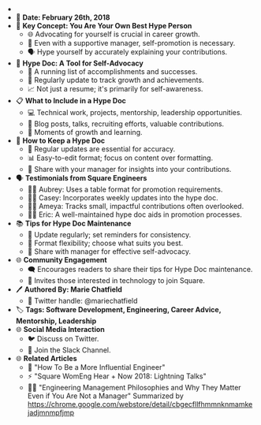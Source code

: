 -
- 📅 **Date: February 26th, 2018**
- 🚀 **Key Concept: You Are Your Own Best Hype Person**
	- 🌐 Advocating for yourself is crucial in career growth.
	- 🤝 Even with a supportive manager, self-promotion is necessary.
	- 🗣️ Hype yourself by accurately explaining your contributions.
- 📄 **Hype Doc: A Tool for Self-Advocacy**
	- 📝 A running list of accomplishments and successes.
	- 🔄 Regularly update to track growth and achievements.
	- 📈 Not just a resume; it's primarily for self-awareness.
- 📋 **What to Include in a Hype Doc**
	- 💻 Technical work, projects, mentorship, leadership opportunities.
	- 📢 Blog posts, talks, recruiting efforts, valuable contributions.
	- 🌱 Moments of growth and learning.
- 🔄 **How to Keep a Hype Doc**
	- 🔄 Regular updates are essential for accuracy.
	- 📊 Easy-to-edit format; focus on content over formatting.
	- 🤝 Share with your manager for insights into your contributions.
- 🗣️ **Testimonials from Square Engineers**
	- 👩‍💻 Aubrey: Uses a table format for promotion requirements.
	- 👨‍💼 Casey: Incorporates weekly updates into the hype doc.
	- 👨‍💻 Ameya: Tracks small, impactful contributions often overlooked.
	- 👨‍💼 Eric: A well-maintained hype doc aids in promotion processes.
- 📚 **Tips for Hype Doc Maintenance**
	- 🔄 Update regularly; set reminders for consistency.
	- 🚀 Format flexibility; choose what suits you best.
	- 🔄 Share with manager for effective self-advocacy.
- 🌐 **Community Engagement**
	- 🗨️ Encourages readers to share their tips for Hype Doc maintenance.
	- 📧 Invites those interested in technology to join Square.
- 🖊️ **Authored By: Marie Chatfield**
	- 👤 Twitter handle: @mariechatfield
- 🏷️ **Tags: Software Development, Engineering, Career Advice, Mentorship, Leadership**
- 🌐 **Social Media Interaction**
	- 🐦 Discuss on Twitter.
	- 💬 Join the Slack Channel.
- 🌐 **Related Articles**
	- 🧠 "How To Be a More Influential Engineer"
	- ⚡ "Square WomEng Hear + Now 2018: Lightning Talks"
	- 🧑‍💼 "Engineering Management Philosophies and Why They Matter Even if You Are Not a Manager"
	  Summarized by https://chrome.google.com/webstore/detail/cbgecfllfhmmnknmamkejadjmnmpfjmp